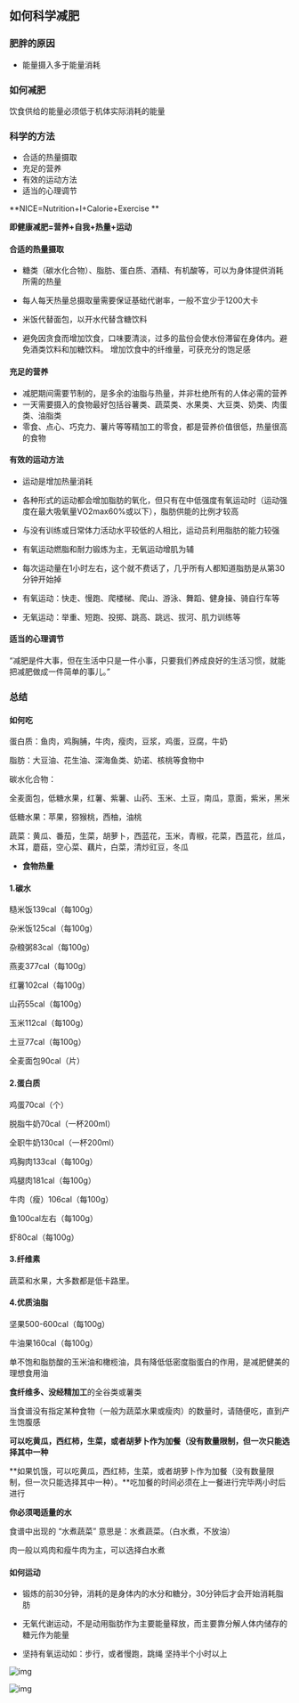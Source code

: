 ## 如何科学减肥

### 肥胖的原因

- 能量摄入多于能量消耗

### 如何减肥

饮食供给的能量必须低于机体实际消耗的能量

### 科学的方法

- 合适的热量摄取
- 充足的营养
- 有效的运动方法
- 适当的心理调节

 **NICE=Nutrition+I+Calorie+Exercise **

 **即健康减肥=营养+自我+热量+运动**

#### 合适的热量摄取

- 糖类（碳水化合物）、脂肪、蛋白质、酒精、有机酸等，可以为身体提供消耗所需的热量
- 每人每天热量总摄取量需要保证基础代谢率，一般不宜少于1200大卡
- 米饭代替面包，以开水代替含糖饮料

- 避免因贪食而增加饮食，口味要清淡，过多的盐份会使水份滞留在身体内。避免酒类饮料和加糖饮料。
  增加饮食中的纤维量，可获充分的饱足感

#### 充足的营养

- 减肥期间需要节制的，是多余的油脂与热量，并非杜绝所有的人体必需的营养
- 一天需要摄入的食物最好包括谷薯类、蔬菜类、水果类、大豆类、奶类、肉蛋类、油脂类
- 零食、点心、巧克力、薯片等等精加工的零食，都是营养价值很低，热量很高的食物

#### 有效的运动方法

-  运动是增加热量消耗

- 各种形式的运动都会增加脂肪的氧化，但只有在中低强度有氧运动时（运动强度在最大吸氧量VO2max60%或以下），脂肪供能的比例才较高

- 与没有训练或日常体力活动水平较低的人相比，运动员利用脂肪的能力较强
- 有氧运动燃脂和耐力锻炼为主，无氧运动增肌为辅
- 每次运动量在1小时左右，这个就不费话了，几乎所有人都知道脂肪是从第30分钟开始掉

- 有氧运动：快走、慢跑、爬楼梯、爬山、游泳、舞蹈、健身操、骑自行车等
- 无氧运动：举重、短跑、投掷、跳高、跳远、拔河、肌力训练等

#### 适当的心理调节

“减肥是件大事，但在生活中只是一件小事，只要我们养成良好的生活习惯，就能把减肥做成一件简单的事儿。”



### 总结

#### 如何吃

蛋白质：鱼肉，鸡胸脯，牛肉，瘦肉，豆浆，鸡蛋，豆腐，牛奶

脂肪：大豆油、花生油、深海鱼类、奶诺、核桃等食物中

碳水化合物：

全麦面包，低糖水果，红薯、紫薯、山药、玉米、土豆，南瓜，意面，紫米，黑米

低糖水果：苹果，猕猴桃，西柚，油桃

蔬菜：黄瓜、番茄，生菜，胡萝卜，西蓝花，玉米，青椒，花菜，西蓝花，丝瓜，木耳，蘑菇，空心菜、藕片，白菜，清炒豇豆，冬瓜

- **食物热量**

#### 1.碳水

糙米饭139cal（每100g）

杂米饭125cal（每100g）

杂粮粥83cal（每100g）

燕麦377cal（每100g）

红薯102cal（每100g）

山药55cal（每100g）

玉米112cal（每100g）

土豆77cal（每100g）

全麦面包90cal（片）

#### 2.蛋白质

鸡蛋70cal（个）

脱脂牛奶70cal（一杯200ml）

全职牛奶130cal（一杯200ml）

鸡胸肉133cal（每100g）

鸡腿肉181cal（每100g）

牛肉（瘦）106cal（每100g）

鱼100cal左右（每100g）

虾80cal（每100g）

#### 3.纤维素

蔬菜和水果，大多数都是低卡路里。



#### 4.优质油脂

坚果500-600cal（每100g）

牛油果160cal（每100g）

单不饱和脂肪酸的玉米油和橄榄油，具有降低低密度脂蛋白的作用，是减肥健美的理想食用油



**食纤维多、没经精加工**的全谷类或薯类

当食谱没有指定某种食物（一般为蔬菜水果或瘦肉）的数量时，请随便吃，直到产生饱腹感

**可以吃黄瓜，西红柿，生菜，或者胡萝卜作为加餐（没有数量限制，但一次只能选择其中一种**

**如果饥饿，可以吃黄瓜，西红柿，生菜，或者胡萝卜作为加餐（没有数量限制，但一次只能选择其中一种）。**吃加餐的时间必须在上一餐进行完毕两小时后进行

**你必须喝适量的水**

食谱中出现的 “水煮蔬菜” 意思是：水煮蔬菜。（白水煮，不放油）

肉一般以鸡肉和瘦牛肉为主，可以选择白水煮

#### 如何运动

- 锻炼的前30分钟，消耗的是身体内的水分和糖分，30分钟后才会开始消耗脂肪

- 无氧代谢运动，不是动用脂肪作为主要能量释放，而主要靠分解人体内储存的糖元作为能量
- 坚持有氧运动如：步行，或者慢跑，跳绳  坚持半个小时以上



![img](https://pic2.zhimg.com/80/v2-0a98b30ae085ce1cee75827e5d983ab5_720w.jpg)

![img](https://pic4.zhimg.com/80/v2-f8fa87e7f40d17c91cf938a7ab925c17_720w.jpg)